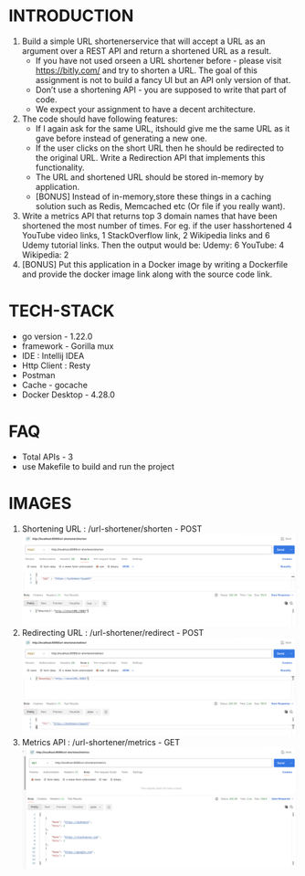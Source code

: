 # INTRODUCTION
1. Build a simple URL shortenerservice that will accept a URL as an argument over a REST API and
return a shortened URL as a result. 
    * If you have not used orseen a URL shortener before - please visit https://bitly.com/ and
try to shorten a URL. The goal of this assignment is not to build a fancy UI but an API only version of that. 
    * Don’t use a shortening API - you are supposed to write that part of code. 
    * We expect your assignment to have a decent architecture. 
2. The code should have following features:
    * If I again ask for the same URL, itshould give me the same URL as it gave before instead
of generating a new one. 
    * If the user clicks on the short URL then he should be redirected to the original URL. Write a Redirection API that implements this functionality. 
    * The URL and shortened URL should be stored in-memory by application. 
    * [BONUS] Instead of in-memory,store these things in a caching solution such as Redis, Memcached etc (Or file if you really want). 
3. Write a metrics API that returns top 3 domain names that have been shortened the most
number of times. For eg. if the user hasshortened 4 YouTube video links, 1 StackOverflow link, 2
Wikipedia links and 6 Udemy tutorial links. Then the output would be:
Udemy: 6
YouTube: 4
Wikipedia: 2
4. [BONUS] Put this application in a Docker image by writing a Dockerfile and provide the docker image link along with the source code link.

# TECH-STACK
* go version - 1.22.0
* framework - Gorilla mux
* IDE : Intellij IDEA
* Http Client : Resty
* Postman
* Cache - gocache
* Docker Desktop - 4.28.0

# FAQ
* Total APIs - 3
* use Makefile to build and run the project

# IMAGES
1. Shortening URL : /url-shortener/shorten - POST
   ![API-1.png](images/API-1.png)
2. Redirecting URL : /url-shortener/redirect - POST
   ![API-2.png](images/API-2.png)
3. Metrics API : /url-shortener/metrics - GET
   ![API-3.png](images/API-3.png)
